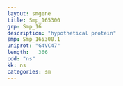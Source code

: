 ```yaml
---
layout: smgene
title: Smp_165300
grp: Smp_16
description: "hypothetical protein"
smp: Smp_165300.1
uniprot: "G4VC47"
length:   366
cdd: "ns"
kk: ns
categories: sm
---
```


